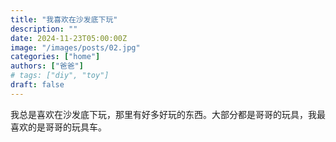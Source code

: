 ```yaml
---
title: "我喜欢在沙发底下玩"
description: ""
date: 2024-11-23T05:00:00Z
image: "/images/posts/02.jpg"
categories: ["home"]
authors: ["爸爸"]
# tags: ["diy", "toy"]
draft: false
---
```


我总是喜欢在沙发底下玩，那里有好多好玩的东西。大部分都是哥哥的玩具，我最喜欢的是哥哥的玩具车。

